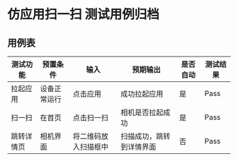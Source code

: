 # 仿应用扫一扫 测试用例归档

## 用例表

| 测试功能  | 预置条件   | 输入         | 预期输出         | 是否自动 | 测试结果 |
|-------|--------|------------|--------------|------|------|
| 拉起应用  | 设备正常运行 | 点击应用       | 成功拉起应用       | 是    | Pass |
| 扫一扫   | 在首页    | 点击扫一扫      | 相机是否拉起成功     | 是    | Pass |
| 跳转详情页 | 相机界面   | 将二维码放入扫描框中 | 扫描成功，跳转到详情界面 | 否    | Pass |
